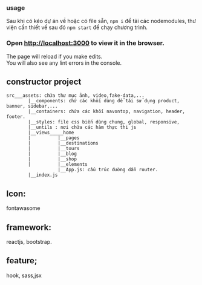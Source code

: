 ### usage
Sau khi có kéo dự án về hoặc có file sẵn,
`npm i` để tải các nodemodules, thư viện cần thiết về sau đó `npm start` để chạy chương trình.

### Open [http://localhost:3000](http://localhost:3000) to view it in the browser.

The page will reload if you make edits.\
You will also see any lint errors in the console.


## constructor project 
  	src___assets: chứa thư mục ảnh, video,fake-data,...
            |__components: chứ các khối dùng để tái sử dụng product, banner, sidebar,...
            |__containers: chứa các khối navontop, navigation, header, footer.
            |__styles: file css biến dùng chung, global, responsive,
            |__untils : nơi chứa các hàm thực thi js
            |__views_____home
            |          |__pages
            |          |__destinations
            |          |__tours
            |          |__blog
            |          |__shop
            |          |__elements
                       |__App.js: cấu trúc đường dẫn router.
            |__index.js

			
## Icon: 
fontawasome
## framework: 
reactjs, bootstrap.
## feature;
hook, sass,jsx
